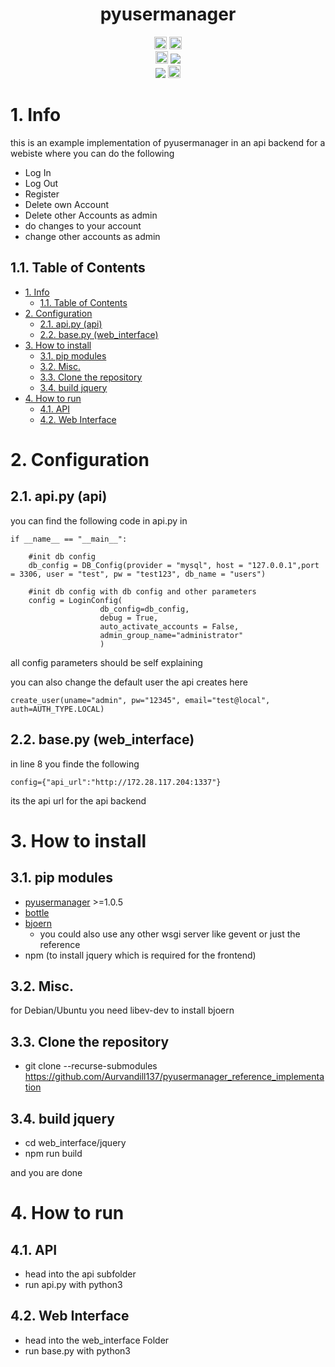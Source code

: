 <h1 align="center">pyusermanager</h1>
<p align="center">
<a href="https://pypi.org/project/pyusermanager/"><img height="20" alt="PyPI version" src="https://img.shields.io/pypi/v/pyusermanager"></a>
<a href="https://pypi.org/project/pyusermanager/"><img height="20" alt="Supported python versions" src="https://img.shields.io/pypi/pyversions/pyusermanager"></a>
<br>
<a href="https://pypi.org/project/black"><img height="20" alt="Black badge" src="https://img.shields.io/badge/code%20style-black-000000.svg"></a>
<a href="https://codeclimate.com/github/Aurvandill137/pyusermanager_reference_implementation/maintainability"><img src="https://api.codeclimate.com/v1/badges/6b41eb574f426c371a70/maintainability" /></a>
<br>
<a href="https://codeclimate.com/github/Aurvandill137/pyusermanager_reference_implementation/test_coverage"><img src="https://api.codeclimate.com/v1/badges/6b41eb574f426c371a70/test_coverage" /></a>
<a href="https://pyusermanager.readthedocs.io/en/latest/"><img height="20" alt="Documentation status" src="https://img.shields.io/badge/documentation-up-00FF00.svg"></a>
</p>


# 1. Info
this is an example implementation of pyusermanager in an api backend for a webiste where you can do the following
* Log In
* Log Out
* Register
* Delete own Account
* Delete other Accounts as admin
* do changes to your account
* change other accounts as admin

## 1.1. Table of Contents
- [1. Info](#1-info)
  - [1.1. Table of Contents](#11-table-of-contents)
- [2. Configuration](#2-configuration)
  - [2.1. api.py (api)](#21-apipy-api)
  - [2.2. base.py (web_interface)](#22-basepy-web_interface)
- [3. How to install](#3-how-to-install)
  - [3.1. pip modules](#31-pip-modules)
  - [3.2. Misc.](#32-misc)
  - [3.3. Clone the repository](#33-clone-the-repository)
  - [3.4. build jquery](#34-build-jquery)
- [4. How to run](#4-how-to-run)
  - [4.1. API](#41-api)
  - [4.2. Web Interface](#42-web-interface)

# 2. Configuration
## 2.1. api.py (api)
you can find the following code in api.py in
```
if __name__ == "__main__":
```
```
    #init db config
    db_config = DB_Config(provider = "mysql", host = "127.0.0.1",port = 3306, user = "test", pw = "test123", db_name = "users")

    #init db config with db config and other parameters
    config = LoginConfig(  
                    db_config=db_config,
                    debug = True,
                    auto_activate_accounts = False,
                    admin_group_name="administrator"
                    )
```
all config parameters should be self explaining

you can also change the default user the api creates here
```
create_user(uname="admin", pw="12345", email="test@local", auth=AUTH_TYPE.LOCAL)
```

## 2.2. base.py (web_interface)
in line 8 you finde the following
```
config={"api_url":"http://172.28.117.204:1337"}
```
its the api url for the api backend

# 3. How to install
## 3.1. pip modules
* [pyusermanager](https://pypi.org/project/pyusermanager/) >=1.0.5
* [bottle](https://pypi.org/project/bottle/)
* [bjoern](https://pypi.org/project/bjoern/)
  * you could also use any other wsgi server like gevent or just the reference
* npm (to install jquery which is required for the frontend)

## 3.2. Misc.
for Debian/Ubuntu you need libev-dev to install bjoern

## 3.3. Clone the repository
* git clone --recurse-submodules https://github.com/Aurvandill137/pyusermanager_reference_implementation
## 3.4. build jquery
* cd web_interface/jquery
* npm run build

and you are done

# 4. How to run
## 4.1. API
* head into the api subfolder
* run api.py with python3
## 4.2. Web Interface
* head into the web_interface Folder
* run base.py with python3